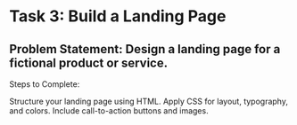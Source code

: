 # Task 3: Build a Landing Page

## Problem Statement: Design a landing page for a fictional product or service.

Steps to Complete:

Structure your landing page using HTML.
Apply CSS for layout, typography, and colors.
Include call-to-action buttons and images.
